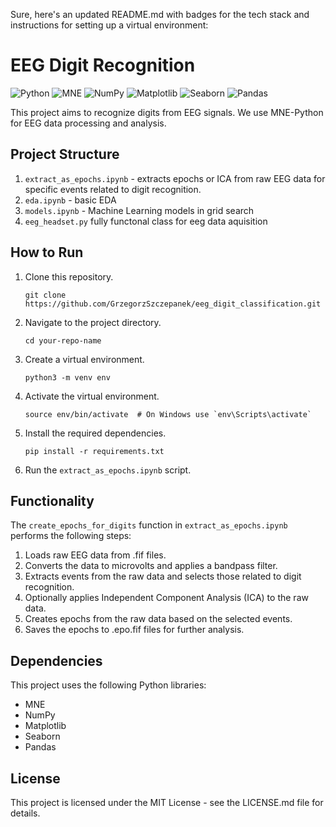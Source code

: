 Sure, here's an updated README.md with badges for the tech stack and instructions for setting up a virtual environment:

# EEG Digit Recognition

![Python](https://img.shields.io/badge/Python-3776AB?style=for-the-badge&logo=python&logoColor=white)
![MNE](https://img.shields.io/badge/MNE-8AE234?style=for-the-badge&logo=mne&logoColor=white)
![NumPy](https://img.shields.io/badge/NumPy-013243?style=for-the-badge&logo=numpy&logoColor=white)
![Matplotlib](https://img.shields.io/badge/Matplotlib-013243?style=for-the-badge&logo=matplotlib&logoColor=white)
![Seaborn](https://img.shields.io/badge/Seaborn-3776AB?style=for-the-badge&logo=seaborn&logoColor=white)
![Pandas](https://img.shields.io/badge/Pandas-150458?style=for-the-badge&logo=pandas&logoColor=white)

This project aims to recognize digits from EEG signals. We use MNE-Python for EEG data processing and analysis.

## Project Structure

1. `extract_as_epochs.ipynb` - extracts epochs or ICA from raw EEG data for specific events related to digit recognition.
2. `eda.ipynb` - basic EDA 
3. `models.ipynb` - Machine Learning models in grid search
4. `eeg_headset.py` fully functonal class for eeg data aquisition

## How to Run

1. Clone this repository.
   ```
   git clone https://github.com/GrzegorzSzczepanek/eeg_digit_classification.git
   ```
2. Navigate to the project directory.
   ```
   cd your-repo-name
   ```
3. Create a virtual environment.
   ```
   python3 -m venv env
   ```
4. Activate the virtual environment.
   ```
   source env/bin/activate  # On Windows use `env\Scripts\activate`
   ```
5. Install the required dependencies.
   ```
   pip install -r requirements.txt
   ```
6. Run the `extract_as_epochs.ipynb` script.

## Functionality

The `create_epochs_for_digits` function in `extract_as_epochs.ipynb` performs the following steps:

1. Loads raw EEG data from .fif files.
2. Converts the data to microvolts and applies a bandpass filter.
3. Extracts events from the raw data and selects those related to digit recognition.
4. Optionally applies Independent Component Analysis (ICA) to the raw data.
5. Creates epochs from the raw data based on the selected events.
6. Saves the epochs to .epo.fif files for further analysis.

## Dependencies

This project uses the following Python libraries:

- MNE
- NumPy
- Matplotlib
- Seaborn
- Pandas

## License

This project is licensed under the MIT License - see the LICENSE.md file for details.
